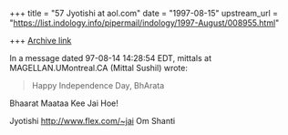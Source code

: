 +++
title = "57 Jyotishi at aol.com"
date = "1997-08-15"
upstream_url = "https://list.indology.info/pipermail/indology/1997-August/008955.html"

+++
[Archive link](https://list.indology.info/pipermail/indology/1997-August/008955.html)

In a message dated 97-08-14 14:28:54 EDT, 
mittals at MAGELLAN.UMontreal.CA (Mittal Sushil) wrote:
>
> Happy Independence Day, BhArata 

Bhaarat Maataa Kee Jai Hoe!

Jyotishi
http://www.flex.com/~jai
Om Shanti





